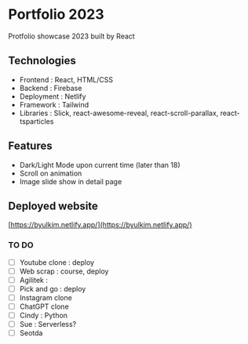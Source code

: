 # Portfolio 2023

Protfolio showcase 2023 built by React

## Technologies

- Frontend : React, HTML/CSS
- Backend : Firebase
- Deployment : Netlify
- Framework : Tailwind
- Libraries : Slick, react-awesome-reveal, react-scroll-parallax, react-tsparticles

## Features

- Dark/Light Mode upon current time (later than 18)
- Scroll on animation
- Image slide show in detail page

## Deployed website

[https://byulkim.netlify.app/](https://byulkim.netlify.app/)

### TO DO

- [ ] Youtube clone : deploy
- [ ] Web scrap : course, deploy
- [ ] Agilitek :
- [ ] Pick and go : deploy
- [ ] Instagram clone
- [ ] ChatGPT clone
- [ ] Cindy : Python
- [ ] Sue : Serverless?
- [ ] Seotda
